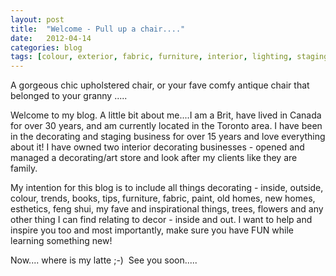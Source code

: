 ```yaml
---
layout: post
title:  "Welcome - Pull up a chair...."
date:   2012-04-14
categories: blog
tags: [colour, exterior, fabric, furniture, interior, lighting, staging]
---
```


A gorgeous chic upholstered chair, or your fave comfy antique chair that belonged to your granny .....

Welcome to my blog. A little bit about me....I am a Brit, have lived in Canada for over 30 years, and am currently located in the Toronto area. I have been in the decorating and staging business for over 15 years and love everything about it! I have owned two interior decorating businesses - opened and managed a decorating/art store and look after my clients like they are family. 

My intention for this blog is to include all things decorating - inside, outside, colour, trends, books, tips, furniture, fabric, paint, old homes, new homes, esthetics, feng shui, my fave and inspirational things, trees, flowers and any other thing I can find relating to decor - inside and out. I want to help and inspire you too and most importantly, make sure you have FUN while learning something new! 

Now.... where is my latte ;-)  See you soon.....
